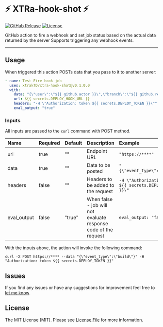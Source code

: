 # ⚡ XTRa-hook-shot ⚡

[![GitHub Release][ico-release]][link-github-release]
[![License][ico-license]](LICENSE)

GitHub action to fire a webhook and set job status based on the actual data returned by the server
Supports triggering any webhook events.

<hr/>


## Usage

When triggered this action POSTs data that you pass to it to another server:


```yml
- name: Test Fire hook job
  uses: xtrakTD/xtra-hook-shot@v0.1.0.0
  with:
    data: "{\"user\":\"${{ github.actor }}\",\"branch\":\"${{ github.ref }}\",\"environment\":\"test\"}"
    url: ${{ secrets.DEPLOY_HOOK_URL }}
    headers: "-H \"Authorization: token ${{ secrets.DEPLOY_TOKEN }}\""
    eval_output: "true"
```

### Inputs

All inputs are passed to the `curl` command with POST method.

|  Name  |  Required  |  Default  |  Description | Example |
| :--- | :--- | :--- | :--- | :--- |
|  url  |  true  |  ""  |  Endpoint URL  | `"https://****"` |
|  data  |  true  |  ""  |  Data to be posted  | `"{\"event_type\":\"build\"}"` |
|  headers |  false  |  ""  |  Headers to be added to the request  | `-H \"Authorization: token ${{ secrets.DEPLOY_TOKEN }}\"` |
|  eval_output  |  false  |  "true"  |  When false - job will not evaluate response code of the request  |  `eval_output: "false"` |   


With the inputs above, the action will invoke the following command:

`curl -X POST https://**** --data "{\"event_type\":\"build\"}" -H "Authorization: token ${{ secrets.DEPLOY_TOKEN }}"`

## Issues

If you find any issues or have any suggestions for improvement feel free to [let me know](https://github.com/xtrakTD/xtra-hook-shot/issues/new)

## License

The MIT License (MIT). Please see [License File](LICENSE) for more information.

[ico-release]: https://img.shields.io/github/tag/xtrakTD/xtra-hook-shot.svg
[ico-license]: https://img.shields.io/badge/license-MIT-brightgreen.svg
[link-github-release]: https://github.com/xtrakTD/xtra-hook-shot/releases